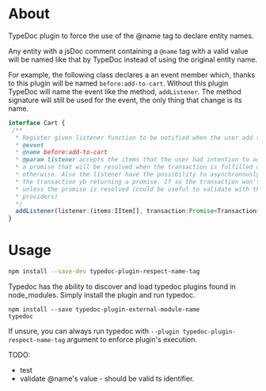 # About


TypeDoc plugin to force the use of the @name tag to declare entity names. 

Any entity with a jsDoc comment containing a `@name` tag with a valid value
will be named like that by TypeDoc instead of using the original entity name. 

For example, the following class declares a an event member which, thanks to this 
plugin will be named `before:add-to-cart`. Without this plugin TypeDoc will name 
the event like the method, `addListener`. The method signature will still be used 
for the event, the only thing that change is its name. 

```ts
interface Cart {
 /**
  * Register given listener function to be notified when the user add the items to the cart 
  * @event
  * @name before:add-to-cart
  * @param listener accepts the items that the user had intention to add to the cart and 
  * a promise that will be resolved when the transaction is fulfilled or rejected 
  * otherwise. Also the listener have the possibility to asynchronously validate 
  * the transaction yb returning a promise. If so the transaction won't start 
  * unless the promise is resolved (could be useful to validate with third parties 
  * providers)
  */
  addListener(listener:(items:IItem[], transaction:Promise<Transaction>)=>Promise<boolean>):void
}
```

# Usage

```sh
npm install --save-dev typedoc-plugin-respect-name-tag
```

Typedoc has the ability to discover and load typedoc plugins found in node_modules. Simply install the plugin and run typedoc.
```
npm install --save typedoc-plugin-external-module-name
typedoc
```

If unsure, you can always run typedoc with `--plugin typedoc-plugin-respect-name-tag` argument to enforce plugin's execution. 


TODO: 

 * test
 * validate @name's value - should be valid ts identifier. 